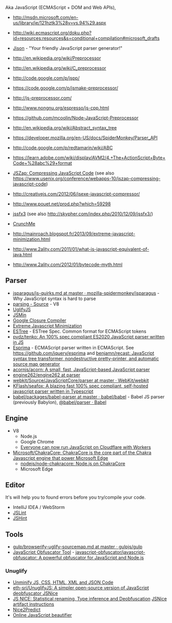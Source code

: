 Aka JavaScript (ECMAScript + DOM and Web APIs),

- http://msdn.microsoft.com/en-us/library/ie/121hztk3%28v=vs.94%29.aspx
- http://wiki.ecmascript.org/doku.php?id=resources:resources&s=conditional+compilation#microsoft_drafts

- [Jison](http://zaa.ch/jison/) - "Your friendly JavaScript parser generator!"

- http://en.wikipedia.org/wiki/Preprocessor
- http://en.wikipedia.org/wiki/C_preprocessor
- http://code.google.com/p/jspp/
- https://code.google.com/p/jsmake-preprocessor/
- http://js-preprocessor.com/
- http://www.nongnu.org/espresso/js-cpp.html
- https://github.com/mcoolin/Node-JavaScript-Preprocessor

- http://en.wikipedia.org/wiki/Abstract_syntax_tree
- https://developer.mozilla.org/en-US/docs/SpiderMonkey/Parser_API
- http://code.google.com/p/redtamarin/wiki/ABC
- https://learn.adobe.com/wiki/display/AVM2/4.+The+ActionScript+Byte+Code+%28abc%29+format

- [JSZap: Compressing JavaScript Code](http://research.microsoft.com/apps/pubs/?id=120832) (see also https://www.usenix.org/conference/webapps-10/jszap-compressing-javascript-code)

- http://creativejs.com/2012/06/jsexe-javascript-compressor/
- http://www.pouet.net/prod.php?which=59298
- [jssfx3](https://code.google.com/p/jssfx/) (see also http://skypher.com/index.php/2010/12/09/jssfx3/)
- [CrunchMe](http://crunchme.bitsnbites.eu/)
- http://mainroach.blogspot.fr/2013/09/extreme-javascript-minimization.html
- http://www.2ality.com/2011/01/what-is-javascript-equivalent-of-java.html
- http://www.2ality.com/2012/01/bytecode-myth.html

## Parser

- [jsparagus/js-quirks.md at master · mozilla-spidermonkey/jsparagus](https://github.com/mozilla-spidermonkey/jsparagus/blob/master/js-quirks.md#readme) - Why JavaScript syntax is hard to parse
- [parsing - Source](https://source.chromium.org/chromium/chromium/src/+/master:v8/src/parsing/) - V8
- [UglifyJS](https://github.com/mishoo/UglifyJS)
- [JSMin](http://www.crockford.com/javascript/jsmin.html)
- [Google Closure Compiler](https://developers.google.com/closure/compiler/)
- [Extreme Javascript Minimization](http://mainroach.blogspot.fr/2013/09/extreme-javascript-minimization.html)
- [ESTree](https://github.com/estree/estree) - ESTree Spec. Common format for ECMAScript tokens
- [pvdz/tenko: An 100% spec compliant ES2020 JavaScript parser written in JS](https://github.com/pvdz/tenko)
- [Esprima](http://esprima.org/) - ECMAScript parser written in ECMAScript. See https://github.com/jquery/esprima and [benjamn/recast: JavaScript syntax tree transformer, nondestructive pretty-printer, and automatic source map generator](https://github.com/benjamn/recast)
- [acornjs/acorn: A small, fast, JavaScript-based JavaScript parser](https://github.com/acornjs/acorn)
- [engine262/engine262 at parser](https://github.com/engine262/engine262/tree/parser)
- [webkit/Source/JavaScriptCore/parser at master · WebKit/webkit](https://github.com/WebKit/webkit/tree/master/Source/JavaScriptCore/parser)
- [KFlash/seafox: A blazing fast 100% spec compliant, self-hosted javascript parser written in Typescript](https://github.com/KFlash/seafox)
- [babel/packages/babel-parser at master · babel/babel](https://github.com/babel/babel/tree/master/packages/babel-parser) - Babel JS parser (previously Babylon), [@babel/parser · Babel](https://babeljs.io/docs/en/babel-parser)

## Engine

- V8
	- Node.js
	- Google Chrome
	- [Everyone can now run JavaScript on Cloudflare with Workers](https://blog.cloudflare.com/cloudflare-workers-unleashed/)
- [Microsoft/ChakraCore: ChakraCore is the core part of the Chakra Javascript engine that power Microsoft Edge](https://github.com/Microsoft/ChakraCore)
	- [nodejs/node-chakracore: Node.js on ChakraCore](https://github.com/nodejs/node-chakracore)
	- Microsoft Edge 

## Editor

It's will help you to found errors before you try/compile your code.

- IntelliJ IDEA / WebStorm
- [JSLint](http://www.jslint.com/)
- [JSHint](http://www.jshint.com/)

## Tools

- [gulp/browserify-uglify-sourcemap.md at master · gulpjs/gulp](https://github.com/gulpjs/gulp/blob/master/docs/recipes/browserify-uglify-sourcemap.md)
- [JavaScript Obfuscator Tool](https://obfuscator.io/) - [javascript-obfuscator/javascript-obfuscator: A powerful obfuscator for JavaScript and Node.js](https://github.com/javascript-obfuscator/javascript-obfuscator)

### Unuglify

- [Unminify JS, CSS, HTML, XML and JSON Code](https://unminify.com/)
- [eth-sri/UnuglifyJS: A simpler open-source version of JavaScript deobfuscator JSNice](https://github.com/eth-sri/UnuglifyJS)
- [JS NICE: Statistical renaming, Type inference and Deobfuscation](http://jsnice.org/)
	[JSNice artifact instructions](https://files.sri.inf.ethz.ch/jsniceartifact/index.html)
- [Nice2Predict](http://nice2predict.org/)
- [Online JavaScript beautifier](https://beautifier.io/)
